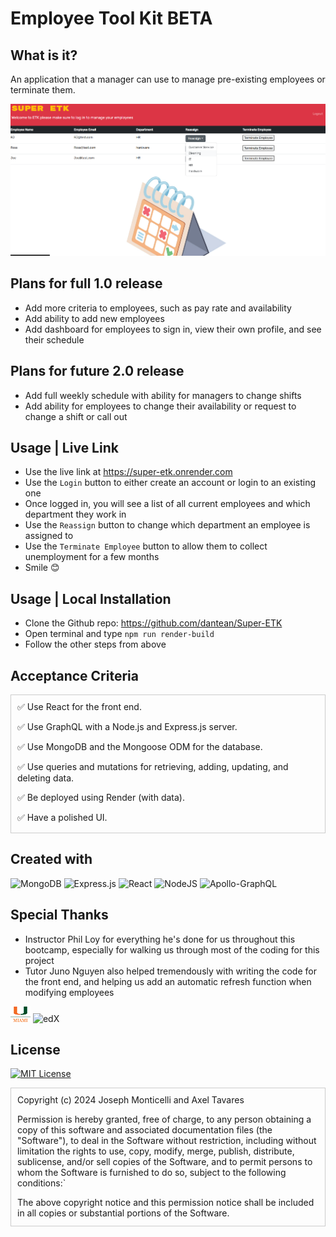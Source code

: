# Employee Tool Kit BETA

## What is it?

An application that a manager can use to manage pre-existing employees or terminate them. 

![Example](/assets/ss.png)

## Plans for full 1.0 release

* Add more criteria to employees, such as pay rate and availability
* Add ability to add new employees
* Add dashboard for employees to sign in, view their own profile, and see their schedule

## Plans for future 2.0 release

* Add full weekly schedule with ability for managers to change shifts
* Add ability for employees to change their availability or request to change a shift or call out

## Usage | Live Link

* Use the live link at https://super-etk.onrender.com
* Use the `Login` button to either create an account or login to an existing one
* Once logged in, you will see a list of all current employees and which department they work in
* Use the `Reassign` button to change which department an employee is assigned to
* Use the `Terminate Employee` button to allow them to collect unemployment for a few months
* Smile 😊

## Usage | Local Installation

* Clone the Github repo: https://github.com/dantean/Super-ETK
* Open terminal and type `npm run render-build`
* Follow the other steps from above

## Acceptance Criteria

<div style="overflow-y: scroll; height: 200px; border: 1px solid #ccc; 
padding: 10px;">
✅ Use React for the front end.

✅ Use GraphQL with a Node.js and Express.js server.

✅ Use MongoDB and the Mongoose ODM for the database.

✅ Use queries and mutations for retrieving, adding, updating, and deleting data.

✅ Be deployed using Render (with data).

✅ Have a polished UI.

✅ Be responsive.

✅ Be interactive (i.e., accept and respond to user input).

✅ Include authentication (JWT).

✅ Protect sensitive API key information on the server.

✅ Have a clean repository that meets quality coding standards (file structure, naming conventions, best practices for class and id naming conventions, indentation, high-quality comments, and so on).

✅ Have a high-quality README (with unique name, description, technologies used, screenshot, and link to deployed application).

✅ Uses a web manifest.

✅ Uses a service worker for offline functionality.

✅ Is installable.
</div>

## Created with

![MongoDB](https://img.shields.io/badge/MongoDB-%234ea94b.svg?style=for-the-badge&logo=mongodb&logoColor=white)
![Express.js](https://img.shields.io/badge/express.js-%23404d59.svg?style=for-the-badge&logo=express&logoColor=%2361DAFB)
![React](https://img.shields.io/badge/react-%2320232a.svg?style=for-the-badge&logo=react&logoColor=%2361DAFB)
![NodeJS](https://img.shields.io/badge/node.js-6DA55F?style=for-the-badge&logo=node.js&logoColor=white)
![Apollo-GraphQL](https://img.shields.io/badge/-ApolloGraphQL-311C87?style=for-the-badge&logo=apollo-graphql)

## Special Thanks

* Instructor Phil Loy for everything he's done for us throughout this bootcamp, especially for walking us through most of the coding for this project
* Tutor Juno Nguyen also helped tremendously with writing the code for the front end, and helping us add an automatic refresh function when modifying employees

![University of Miami](./assets/umlogo.png) ![edX](https://img.shields.io/badge/edX-%2302262B.svg?style=for-the-badge&logo=edX&logoColor=white)

## License

[![MIT License](https://img.shields.io/badge/License-MIT-yellow.svg)](./LICENSE) 

<div style="overflow-y: scroll; height: 200px; border: 1px solid #ccc; 
padding: 10px;">
Copyright (c) 2024 Joseph Monticelli and Axel Tavares

Permission is hereby granted, free of charge, to any person obtaining a copy
of this software and associated documentation files (the "Software"), to deal
in the Software without restriction, including without limitation the rights
to use, copy, modify, merge, publish, distribute, sublicense, and/or sell
copies of the Software, and to permit persons to whom the Software is
furnished to do so, subject to the following conditions:`

The above copyright notice and this permission notice shall be included in all
copies or substantial portions of the Software.

THE SOFTWARE IS PROVIDED "AS IS", WITHOUT WARRANTY OF ANY KIND, EXPRESS OR
IMPLIED, INCLUDING BUT NOT LIMITED TO THE WARRANTIES OF MERCHANTABILITY,
FITNESS FOR A PARTICULAR PURPOSE AND NONINFRINGEMENT. IN NO EVENT SHALL THE
AUTHORS OR COPYRIGHT HOLDERS BE LIABLE FOR ANY CLAIM, DAMAGES OR OTHER
LIABILITY, WHETHER IN AN ACTION OF CONTRACT, TORT OR OTHERWISE, ARISING FROM,
OUT OF OR IN CONNECTION WITH THE SOFTWARE OR THE USE OR OTHER DEALINGS IN THE
SOFTWARE.
</div>

